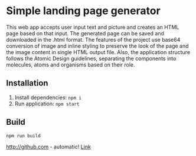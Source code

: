 # Simple landing page generator

This web app accepts user input text and picture and creates an HTML page based on that input. The generated page can be saved and downloaded in the .html format.
The features of the project use base64 conversion of image and inline styling to preserve the look of the page and the image content in single HTML output file. Also, the application structure follows the Atomic Design guidelines, separating the components into molecules, atoms and organisms based on their role.

## Installation

1. Install dependencies: `npm i`
2. Run application: `npm start`

## Build
`npm run build`

http://github.com - automatic!
[Link](http://localhost:3000//)

